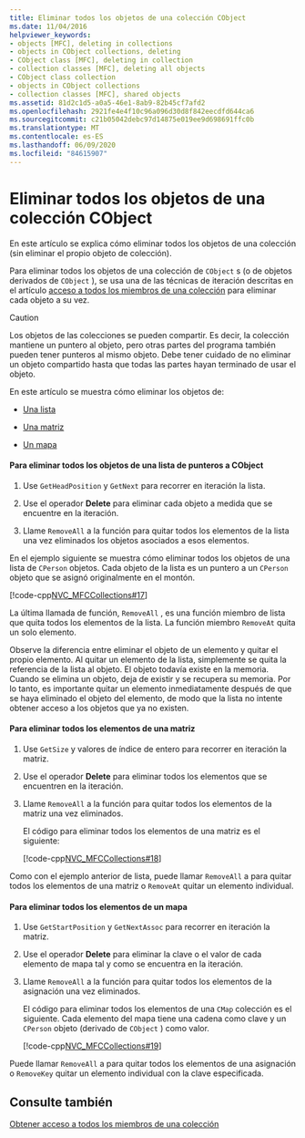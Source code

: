 ```yaml
---
title: Eliminar todos los objetos de una colección CObject
ms.date: 11/04/2016
helpviewer_keywords:
- objects [MFC], deleting in collections
- objects in CObject collections, deleting
- CObject class [MFC], deleting in collection
- collection classes [MFC], deleting all objects
- CObject class collection
- objects in CObject collections
- collection classes [MFC], shared objects
ms.assetid: 81d2c1d5-a0a5-46e1-8ab9-82b45cf7afd2
ms.openlocfilehash: 2921fe4e4f10c96a096d30d8f842eecdfd644ca6
ms.sourcegitcommit: c21b05042debc97d14875e019ee9d698691ffc0b
ms.translationtype: MT
ms.contentlocale: es-ES
ms.lasthandoff: 06/09/2020
ms.locfileid: "84615907"
---
```

# <a name="deleting-all-objects-in-a-cobject-collection"></a>Eliminar todos los objetos de una colección CObject

En este artículo se explica cómo eliminar todos los objetos de una colección (sin eliminar el propio objeto de colección).

Para eliminar todos los objetos de una colección de `CObject` s (o de objetos derivados de `CObject` ), se usa una de las técnicas de iteración descritas en el artículo [acceso a todos los miembros de una colección](accessing-all-members-of-a-collection.md) para eliminar cada objeto a su vez.

> [!CAUTION]
> Los objetos de las colecciones se pueden compartir. Es decir, la colección mantiene un puntero al objeto, pero otras partes del programa también pueden tener punteros al mismo objeto. Debe tener cuidado de no eliminar un objeto compartido hasta que todas las partes hayan terminado de usar el objeto.

En este artículo se muestra cómo eliminar los objetos de:

- [Una lista](#_core_to_delete_all_objects_in_a_list_of_pointers_to_cobject)

- [Una matriz](#_core_to_delete_all_elements_in_an_array)

- [Un mapa](#_core_to_delete_all_elements_in_a_map)

#### <a name="to-delete-all-objects-in-a-list-of-pointers-to-cobject"></a><a name="_core_to_delete_all_objects_in_a_list_of_pointers_to_cobject"></a>Para eliminar todos los objetos de una lista de punteros a CObject

1. Use `GetHeadPosition` y `GetNext` para recorrer en iteración la lista.

1. Use el operador **Delete** para eliminar cada objeto a medida que se encuentre en la iteración.

1. Llame `RemoveAll` a la función para quitar todos los elementos de la lista una vez eliminados los objetos asociados a esos elementos.

En el ejemplo siguiente se muestra cómo eliminar todos los objetos de una lista de `CPerson` objetos. Cada objeto de la lista es un puntero a un `CPerson` objeto que se asignó originalmente en el montón.

[!code-cpp[NVC_MFCCollections#17](codesnippet/cpp/deleting-all-objects-in-a-cobject-collection_1.cpp)]

La última llamada de función, `RemoveAll` , es una función miembro de lista que quita todos los elementos de la lista. La función miembro `RemoveAt` quita un solo elemento.

Observe la diferencia entre eliminar el objeto de un elemento y quitar el propio elemento. Al quitar un elemento de la lista, simplemente se quita la referencia de la lista al objeto. El objeto todavía existe en la memoria. Cuando se elimina un objeto, deja de existir y se recupera su memoria. Por lo tanto, es importante quitar un elemento inmediatamente después de que se haya eliminado el objeto del elemento, de modo que la lista no intente obtener acceso a los objetos que ya no existen.

#### <a name="to-delete-all-elements-in-an-array"></a><a name="_core_to_delete_all_elements_in_an_array"></a>Para eliminar todos los elementos de una matriz

1. Use `GetSize` y valores de índice de entero para recorrer en iteración la matriz.

1. Use el operador **Delete** para eliminar todos los elementos que se encuentren en la iteración.

1. Llame `RemoveAll` a la función para quitar todos los elementos de la matriz una vez eliminados.

   El código para eliminar todos los elementos de una matriz es el siguiente:

   [!code-cpp[NVC_MFCCollections#18](codesnippet/cpp/deleting-all-objects-in-a-cobject-collection_2.cpp)]

Como con el ejemplo anterior de lista, puede llamar `RemoveAll` a para quitar todos los elementos de una matriz o `RemoveAt` quitar un elemento individual.

#### <a name="to-delete-all-elements-in-a-map"></a><a name="_core_to_delete_all_elements_in_a_map"></a>Para eliminar todos los elementos de un mapa

1. Use `GetStartPosition` y `GetNextAssoc` para recorrer en iteración la matriz.

1. Use el operador **Delete** para eliminar la clave o el valor de cada elemento de mapa tal y como se encuentra en la iteración.

1. Llame `RemoveAll` a la función para quitar todos los elementos de la asignación una vez eliminados.

   El código para eliminar todos los elementos de una `CMap` colección es el siguiente. Cada elemento del mapa tiene una cadena como clave y un `CPerson` objeto (derivado de `CObject` ) como valor.

   [!code-cpp[NVC_MFCCollections#19](codesnippet/cpp/deleting-all-objects-in-a-cobject-collection_3.cpp)]

Puede llamar `RemoveAll` a para quitar todos los elementos de una asignación o `RemoveKey` quitar un elemento individual con la clave especificada.

## <a name="see-also"></a>Consulte también

[Obtener acceso a todos los miembros de una colección](accessing-all-members-of-a-collection.md)
